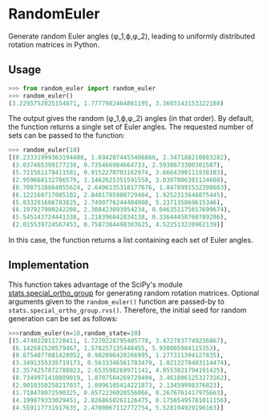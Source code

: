 # RandomEuler

Generate random Euler angles (φ_1,ϕ,φ_2), leading to uniformly distributed rotation matrices in Python.


## Usage

```python
>>> from random_euler import random_euler
>>> random_euler()
(3.2295752825154871, 1.7777982464861195, 3.3603143153322188)
```
The output gives the random (φ_1,ϕ,φ_2) angles (in that order). By default, the function returns a single set of Euler angles. The requested number of sets can be passed to the function:
```python
>>> random_euler(10)
[(0.23331999363194408, 1.6942074455406866, 2.347188210883282),
 (3.037465399177238, 0.735466984664733, 2.5938673300301587),
 (5.721561178411581, 0.9152270703162974, 3.6664390111938103),
 (2.959668132786579, 1.1462625351591558, 3.0307806381134608),
 (0.7087528864855624, 2.6496135318177676, 1.8478991532398603),
 (6.122160717085102, 2.8401785908729464, 1.9252313646075445),
 (5.833281606783825, 2.7490776244484008, 5.237135869615346),
 (6.197927900242208, 2.308423093954234, 0.046351175657699674),
 (5.545143724441338, 1.218396042834138, 0.33644458760789286),
 (2.015539724567453, 0.7587384498303625, 4.522513220962139)]
```
In this case, the function returns a list containing each set of Euler angles.

## Implementation
This function takes advantage of the SciPy's module [stats.special_ortho_group](https://docs.scipy.org/doc/scipy/reference/generated/scipy.stats.special_ortho_group.html) for generating random rotation matrices. Optional arguments given to the ``random_euler()`` function are passed-by to ``stats.special_ortho_group.rvs()``. Therefore, the initial seed for random generation can be set as follows:

````python
>>>random_euler(n=10,random_state=10)
[(5.474022811728411, 1.7270228795405778, 3.4727837749236867),
 (6.142681520579467, 1.570257135448455, 5.930005984115353),
 (0.8754077081420052, 0.902096420266995, 1.277311394127835),
 (3.3491355335719173, 0.5633346561783479, 1.0213278403114474),
 (3.3574257072788023, 2.653598269971141, 4.0553821794191425),
 (0.7349971410889019, 1.8707504269729494, 3.4618061253273162),
 (2.9010350258217037, 1.0996105414221873, 2.13459998376823),
 (1.718478072590325, 0.6572236020556066, 0.2676761417975663),
 (4.199879333029451, 2.0268650261126475, 0.17565495781011156),
 (4.559117731917635, 2.4700067112772754, 5.528194929190163)]
